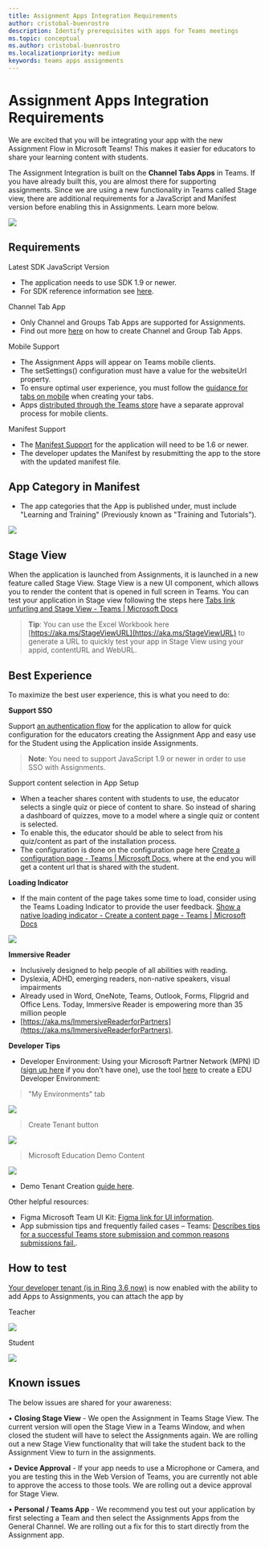 ```yaml
---
title: Assignment Apps Integration Requirements
author: cristobal-buenrostro
description: Identify prerequisites with apps for Teams meetings 
ms.topic: conceptual
ms.author: cristobal-buenrostro
ms.localizationpriority: medium
keywords: teams apps assignments 
---
```


# Assignment Apps Integration Requirements

We are excited that you will be integrating your app with the new Assignment Flow in Microsoft Teams! This makes it easier for educators to share your learning content with students.

The Assignment Integration is built on the **Channel Tabs Apps** in Teams. If you have already built this, you are almost there for supporting assignments. Since we are using a new functionality in Teams called Stage view, there are additional requirements for a JavaScript and Manifest version before enabling this in Assignments. Learn more below.

![](~/assets/images/apps-in-assignments/microsoft-teams.PNG)

## Requirements
Latest SDK JavaScript Version 
* The application needs to use SDK 1.9 or newer.  
* For SDK reference information see [here](https://docs.microsoft.com/en-us/javascript/api/overview/msteams-client?view=msteams-client-js-latest).

Channel Tab App 
* Only Channel and Groups Tab Apps are supported for Assignments. 
* Find out more [here](https://docs.microsoft.com/en-us/microsoftteams/platform/tabs/what-are-tabs?view=msteams-client-js-latest) on how to create Channel and Group Tab Apps. 

Mobile Support 
* The Assignment Apps will appear on Teams mobile clients. 
* The setSettings() configuration must have a value for the websiteUrl property. 
* To ensure optimal user experience, you must follow the [guidance for tabs on mobile](https://docs.microsoft.com/en-us/microsoftteams/platform/tabs/design/tabs-mobile) when creating your tabs. 
* Apps [distributed through the Teams store](https://docs.microsoft.com/en-us/microsoftteams/platform/concepts/deploy-and-publish/appsource/publish) have a separate approval process for mobile clients. 

Manifest Support 
* The [Manifest Support](https://docs.microsoft.com/en-us/microsoftteams/platform/resources/schema/manifest-schema?view=msteams-client-js-latest) for the application will need to be 1.6 or newer. 
* The developer updates the Manifest by resubmitting the app to the store with the updated manifest file. 

## App Category in Manifest 
* The app categories that the App is published under, must include "Learning and Training" (Previously known as "Training and Tutorials").

![](~/assets/images/apps-in-assignments/category.PNG)

## Stage View
When the application is launched from Assignments, it is launched in a new feature called Stage View. Stage View is a new UI component, which allows you to render the content that is opened in full screen in Teams. You can test your application in Stage view following the steps here [Tabs link unfurling and Stage View - Teams | Microsoft Docs](https://docs.microsoft.com/en-us/microsoftteams/platform/tabs/tabs-link-unfurling)

> **Tip**: You can use the Excel Workbook here [https://aka.ms/StageViewURL](https://aka.ms/StageViewURL) to generate a URL to quickly test your app in Stage View using your appid, contentURL and WebURL. 

## Best Experience 
To maximize the best user experience, this is what you need to do: 

**Support SSO**

Support [an authentication flow](https://docs.microsoft.com/en-us/microsoftteams/platform/tabs/how-to/authentication/auth-flow-tab?view=msteams-client-js-latest) for the application to allow for quick configuration for the educators creating the Assignment App and easy use for the Student using the Application inside Assignments. 

> **Note**: You need to support JavaScript 1.9 or newer in order to use SSO with Assignments.

Support content selection in App Setup 
* When a teacher shares content with students to use, the educator selects a single quiz or piece of content to share. So instead of sharing a dashboard of quizzes, move to a model where a single quiz or content is selected. 
* To enable this, the educator should be able to select from his quiz/content as part of the installation process. 
* The configuration is done on the configuration page here [Create a configuration page - Teams | Microsoft Docs](https://docs.microsoft.com/en-us/microsoftteams/platform/tabs/how-to/create-tab-pages/configuration-page), where at the end you will get a content url that is shared with the student. 

**Loading Indicator**
* If the main content of the page takes some time to load, consider using the Teams Loading Indicator to provide the user feedback. [Show a native loading indicator - Create a content page - Teams | Microsoft Docs](https://docs.microsoft.com/en-us/microsoftteams/platform/tabs/how-to/create-tab-pages/content-page#show-a-native-loading-indicator) 

![](~/assets/images/apps-in-assignments/advanced.PNG)

**Immersive Reader**
* Inclusively designed to help people of all abilities with reading. 
* Dyslexia, ADHD, emerging readers, non-native speakers, visual impairments 
* Already used in Word, OneNote, Teams, Outlook, Forms, Flipgrid and Office Lens.  Today, Immersive Reader is empowering more than 35 million people 
* [https://aka.ms/ImmersiveReaderforPartners](https://aka.ms/ImmersiveReaderforPartners).

**Developer Tips**
* Developer Environment: Using your Microsoft Partner Network (MPN) ID ([sign up here](https://partner.microsoft.com/en-US/) if you don’t have one), use the tool [here](https://cdx.transform.microsoft.com/) to create a EDU Developer Environment: 
> "My Environments" tab

![](~/assets/images/apps-in-assignments/myenvironments.PNG)

> Create Tenant button 

![](~/assets/images/apps-in-assignments/create-tenant.PNG)

> Microsoft Education Demo Content

![](~/assets/images/apps-in-assignments/demo-content.PNG)

* Demo Tenant Creation [guide here](https://docs.microsoft.com/en-US/partner-center/mpn-demos).  

Other helpful resources:  
* Figma Microsoft Team UI Kit: [Figma link for UI information](https://www.figma.com/community/file/916836509871353159).
* App submission tips and frequently failed cases – Teams: [Describes tips for a successful Teams store submission and common reasons submissions fail.](https://docs.microsoft.com/en-us/microsoftteams/platform/concepts/deploy-and-publish/appsource/prepare/frequently-failed-cases). 


## How to test
[Your developer tenant (is in Ring 3.6 now)](https://docs.microsoft.com/en-us/microsoftteams/platform/resources/dev-preview/developer-preview-intro#enable-developer-preview) is now enabled with the ability to add Apps to Assignments, you can attach the app by

Teacher

![](~/assets/images/apps-in-assignments/assignmentsappsample.gif)

Student

![](~/assets/images/apps-in-assignments/assignmentsappstudent.gif)

## Known issues
The below issues are shared for your awareness:

•	**Closing Stage View** - We open the Assignment in Teams Stage View. The current version will open the Stage View in a Teams Window, and when closed the student will have to select the Assignments again. We are rolling out a new Stage View functionality that will take the student back to the Assignment View to turn in the assignments.

•	**Device Approval** - If your app needs to use a Microphone or Camera, and you are testing this in the Web Version of Teams, you are currently not able to approve the access to those tools. We are rolling out a device approval for Stage View.

•	**Personal / Teams App** - We recommend you test out your application by first selecting a Team and then select the Assignments Apps from the General Channel. We are rolling out a fix for this to start directly from the Assignment app.
